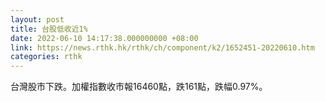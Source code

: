 ```yaml
---
layout: post
title: 台股低收近1%
date: 2022-06-10 14:17:38.000000000 +08:00
link: https://news.rthk.hk/rthk/ch/component/k2/1652451-20220610.htm
categories: rthk
---
```


台灣股市下跌。加權指數收市報16460點，跌161點，跌幅0.97%。
